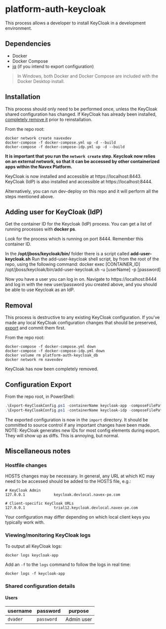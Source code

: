 # platform-auth-keycloak

This process allows a developer to install KeyCloak in a development environment.

## Dependencies

* Docker
* Docker Compose
* [jq](https://stedolan.github.io/jq/) (if you intend to export configuration)

> In Windows, both Docker and Docker Compose are included with the Docker Desktop install.

## Installation

This process should only need to be performed once, unless the KeyCloak shared configuration has changed. If KeyCloak has already been installed, [completely remove it](#removal) prior to reinstallation.

From the repo root:

```shell
docker network create navexdev
docker-compose -f docker-compose.yml up -d --build
docker-compose -f docker-compose-idp.yml up -d --build
```

**It is important that you run the `network create` step. Keycloak now relies on an external network, so that it can be accessed by other containerized apps within the Navex Platform.**

KeyCloak is now installed and accessible at https://localhost:8443.
KeyCloak (IdP) is also installed and accessible at https://localhost:8444.

Alternatively, you can run dev-deploy on this repo and it will perform all the steps mentioned above.

## Adding user for KeyCloak (IdP)

Get the container ID for the Keycloak (IdP) process.
You can get a list of running processes with **docker ps**.

Look for the process which is running on port 8444. Remember this container ID.

In the **/opt/jboss/keycloak/bin/** folder there is a script called **add-user-keycloak.sh**
Run the add-user-keycloak shell script, by from the root of the repo, using the following command: docker exec [CONTAINER_ID] /opt/jboss/keycloak/bin/add-user-keycloak.sh -u [userName] -p [password]

Now you have a user you can log in on.
Navigate to https://localhost:8444 and log in with the new user/password you created above, and you should be able to use Keycloak as an IdP.

## Removal

This process is destructive to any existing KeyCloak configuration. If you've made any local KeyCloak configuration changes that should be preserved, [export](#export-configuration) and commit them first.

From the repo root:

```shell
docker-compose -f docker-compose.yml down
docker-compose -f docker-compose-idp.yml down
docker volume rm platform-auth-keycloak_db
docker network rm navexdev
```

KeyCloak has now been completely removed.

## Configuration Export

From the repo root, in PowerShell:

```powershell
.\Export-KeyCloakConfig.ps1 -containerName keycloak-app -composeFilePath .\docker-compose.yml
.\Export-KeyCloakConfig.ps1 -containerName keycloak-idp -composeFilePath .\docker-compose-idp.yml
```

The exported configuration is now in the `import` directory. It should be committed to source control if any important changes have been made. NOTE: KeyCloak generates new IDs for most config elements during export. They will show up as diffs. This is annoying, but normal.

## Miscellaneous notes

### Hostfile changes

HOSTS changes may be necessary. In general, any URL at which KC may need to be accessed should be added to the HOSTS file, e.g.:

```text
# KeyCloak Admin
127.0.0.1             keycloak.devlocal.navex-pe.com

# Client-specific KeyCloak URLs
127.0.0.1             trial12.keycloak.devlocal.navex-pe.com
```

Your configuration may differ depending on which local client keys you typically work with.

### Viewing/monitoring KeyCloak logs

To output all KeyCloak logs:

```shell
docker logs keycloak-app
```

Add an `-f` to the `logs` command to follow the logs in real time:

```shell
docker logs -f keycloak-app
```

### Shared configuration details

#### Users

|username|password|purpose|
|---|---|---|
|`dvader`|`password`|Admin user|
